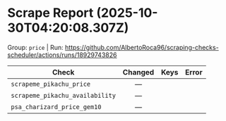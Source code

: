 # Scrape Report (2025-10-30T04:20:08.307Z)

Group: `price`  |  Run: https://github.com/AlbertoRoca96/scraping-checks-scheduler/actions/runs/18929743826

| Check | Changed | Keys | Error |
|---|:---:|:--|:--|
| `scrapeme_pikachu_price` | — |  |  |
| `scrapeme_pikachu_availability` | — |  |  |
| `psa_charizard_price_gem10` | — |  |  |
